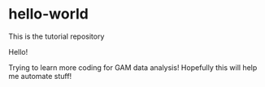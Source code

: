 # hello-world
This is the tutorial repository

Hello!

Trying to learn more coding for GAM data analysis! Hopefully this will help me automate stuff!
